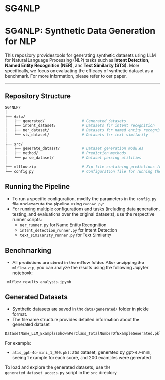 # SG4NLP
# SG4NLP: Synthetic Data Generation for NLP

This repository provides tools for generating synthetic datasets using LLM  for Natural Language Processing (NLP) tasks such as **Intent Detection**, **Named Entity Recognition (NER)**, and **Text Similarity (STS)**. 
More specifically, we focus on evaluating the efficacy of synthetic dataset as a benchmark. For more information, please refer to our paper.

---

## Repository Structure

```bash
SG4NLP/
│
├── data/
│   ├── generated/                 # Generated datasets
│   ├── intent_dataset/            # Datasets for intent recognition
│   ├── ner_dataset/               # Datasets for named entity recognition
│   └── sts_dataset/               # Datasets for text similarity
│
├── src/
│   ├── generate_dataset/          # Dataset generation modules
│   ├── method/                    # Prediction methods
│   └── parse_dataset/             # Dataset parsing utilities
│
├── mlflow.zip                     # Zip file containing predictions for different methods and tasks (must be unzipped)
└── config.py                      # Configuration file for running the pipelines
```

## Running the Pipeline
- To run a specific configuration, modify the parameters in the ```config.py``` file and execute the pipeline using ```runner.py```:
- For running multiple configurations and tasks (including data generation, testing, and evaluations over the original datasets), use the respective runner scripts:
  - ```ner_runner.py``` for Name Entity Recognition
  - ```intent_detection_runner.py``` for Intent Detection
  - ```text_similarity_runner.py``` for Text Similarity

## Benchmarking
- All predictions are stored in the mlflow folder. After unzipping the ```mlflow.zip```, you can analyze the results using the following Jupyter notebook:

```bash
 mlflow_results_analysis.ipynb
 ```

## Generated Datasets
- Synthetic datasets are saved in the ```data/generated/``` folder in pickle format.
- The filename structure provides detailed information about the generated dataset
```bash
DatasetName_LLM_ExamplesShownPerClass_TotalNumberOfExampleGenerated.pkl
```

For example:
  - ```atis_gpt-4o-mini_1_200.pkl```: atis dataset, generated by gpt-40-mini, seeing 1 example for each score, and 200 examples were generated
  
To load and explore the generated datasets, use the ```generated_dataset_access.py``` script in the ```src``` directory